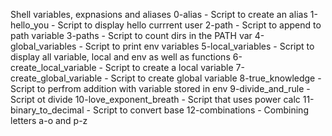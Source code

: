 Shell variables, expnasions and aliases
0-alias - Script to create an alias
1-hello_you - Script to display hello currrent user
2-path - Script to append to path variable
3-paths - Script to count dirs in the PATH var
4-global_variables - Script to print env variables
5-local_variables - Script to display all variable, local and env as well as functions
6-create_local_variable - Script to create a local variable
7-create_global_variable - Script to create global variable
8-true_knowledge - Script to perfrom addition with variable stored in env
9-divide_and_rule - Script ot divide
10-love_exponent_breath - Script that uses power calc
11-binary_to_decimal - Script to convert base
12-combinations - Combining letters a-o and p-z 